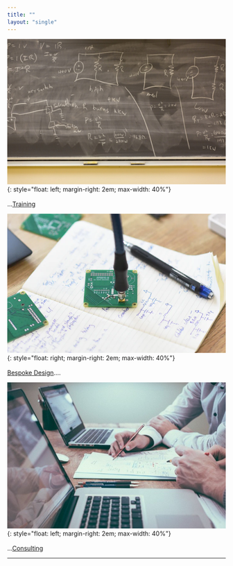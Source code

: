 ```yaml
---
title: ""
layout: "single"
---
```


![Image description](/assets/images/BlackBoard.jpg){: style="float: left; margin-right: 2em; max-width: 40%"} <br><br>...[Training](/pages/Training)


![Image description](/assets/images/Design.png){: style="float: right; margin-right: 2em; max-width: 40%"} <br><br>[Bespoke Design](/pages/Design)....


![Image description](/assets/images/Consulting.jpg){: style="float: left; margin-right: 2em; max-width: 40%"} <br><br>...[Consulting](/pages/Consulting)

----